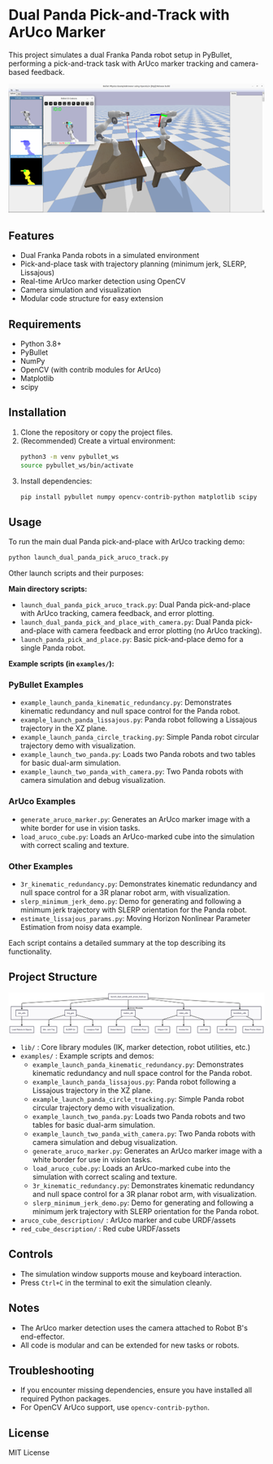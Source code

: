 # Dual Panda Pick-and-Track with ArUco Marker

This project simulates a dual Franka Panda robot setup in PyBullet, performing a pick-and-track task with ArUco marker tracking and camera-based feedback.

![ArUco Tracking Example](assets/pictures/aruco_track.png)

## Features
- Dual Franka Panda robots in a simulated environment
- Pick-and-place task with trajectory planning (minimum jerk, SLERP, Lissajous)
- Real-time ArUco marker detection using OpenCV
- Camera simulation and visualization
- Modular code structure for easy extension

## Requirements
- Python 3.8+
- PyBullet
- NumPy
- OpenCV (with contrib modules for ArUco)
- Matplotlib
- scipy

## Installation
1. Clone the repository or copy the project files.
2. (Recommended) Create a virtual environment:
   ```bash
   python3 -m venv pybullet_ws
   source pybullet_ws/bin/activate
   ```
3. Install dependencies:
   ```bash
   pip install pybullet numpy opencv-contrib-python matplotlib scipy
   ```


## Usage

To run the main dual Panda pick-and-place with ArUco tracking demo:
```bash
python launch_dual_panda_pick_aruco_track.py
```


Other launch scripts and their purposes:

**Main directory scripts:**
- `launch_dual_panda_pick_aruco_track.py`: Dual Panda pick-and-place with ArUco tracking, camera feedback, and error plotting.
- `launch_dual_panda_pick_and_place_with_camera.py`: Dual Panda pick-and-place with camera feedback and error plotting (no ArUco tracking).
- `launch_panda_pick_and_place.py`: Basic pick-and-place demo for a single Panda robot.

**Example scripts (in `examples/`):**

### PyBullet Examples
- `example_launch_panda_kinematic_redundancy.py`: Demonstrates kinematic redundancy and null space control for the Panda robot.
- `example_launch_panda_lissajous.py`: Panda robot following a Lissajous trajectory in the XZ plane.
- `example_launch_panda_circle_tracking.py`: Simple Panda robot circular trajectory demo with visualization.
- `example_launch_two_panda.py`: Loads two Panda robots and two tables for basic dual-arm simulation.
- `example_launch_two_panda_with_camera.py`: Two Panda robots with camera simulation and debug visualization.

### ArUco Examples
- `generate_aruco_marker.py`: Generates an ArUco marker image with a white border for use in vision tasks.
- `load_aruco_cube.py`: Loads an ArUco-marked cube into the simulation with correct scaling and texture.

### Other Examples
- `3r_kinematic_redundancy.py`: Demonstrates kinematic redundancy and null space control for a 3R planar robot arm, with visualization.
- `slerp_minimum_jerk_demo.py`: Demo for generating and following a minimum jerk trajectory with SLERP orientation for the Panda robot.
- `estimate_lissajous_params.py`: Moving Horizon Nonlinear Parameter Estimation from noisy data example.

Each script contains a detailed summary at the top describing its functionality.


## Project Structure
![Project Structure](assets/pictures/PANDA_ARCHITECTURE%20_%20Mermaid%20Chart-2025-07-27-202945.png)

- `lib/` : Core library modules (IK, marker detection, robot utilities, etc.)
- `examples/` : Example scripts and demos:
    - `example_launch_panda_kinematic_redundancy.py`: Demonstrates kinematic redundancy and null space control for the Panda robot.
    - `example_launch_panda_lissajous.py`: Panda robot following a Lissajous trajectory in the XZ plane.
    - `example_launch_panda_circle_tracking.py`: Simple Panda robot circular trajectory demo with visualization.
    - `example_launch_two_panda.py`: Loads two Panda robots and two tables for basic dual-arm simulation.
    - `example_launch_two_panda_with_camera.py`: Two Panda robots with camera simulation and debug visualization.
    - `generate_aruco_marker.py`: Generates an ArUco marker image with a white border for use in vision tasks.
    - `load_aruco_cube.py`: Loads an ArUco-marked cube into the simulation with correct scaling and texture.
    - `3r_kinematic_redundancy.py`: Demonstrates kinematic redundancy and null space control for a 3R planar robot arm, with visualization.
    - `slerp_minimum_jerk_demo.py`: Demo for generating and following a minimum jerk trajectory with SLERP orientation for the Panda robot.
- `aruco_cube_description/` : ArUco marker and cube URDF/assets
- `red_cube_description/` : Red cube URDF/assets

## Controls
- The simulation window supports mouse and keyboard interaction.
- Press `Ctrl+C` in the terminal to exit the simulation cleanly.

## Notes
- The ArUco marker detection uses the camera attached to Robot B's end-effector.
- All code is modular and can be extended for new tasks or robots.

## Troubleshooting
- If you encounter missing dependencies, ensure you have installed all required Python packages.
- For OpenCV ArUco support, use `opencv-contrib-python`.

## License
MIT License
